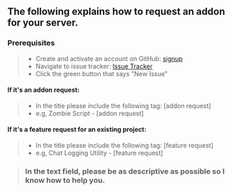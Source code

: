 ## The following explains how to request an addon for your server.

### Prerequisites
    
> * Create and activate an account on GitHub: [signup](https://github.com/join?source=header-repo)
> * Navigate to issue tracker: [Issue Tracker](https://github.com/Chalwk77/HALO-SCRIPT-PROJECTS/issues)
> * Click the green button that says "New Issue"

#### If it's an addon request:
> * In the title please include the following tag: [addon request]
> * e.g, Zombie Script - [addon request]

#### If it's a feature request for an existing project:
> * In the title please include the following tag: [feature request]
> * e.g, Chat Logging Utility - [feature request]

    
> ### In the text field, please be as descriptive as possible so I know how to help you.
